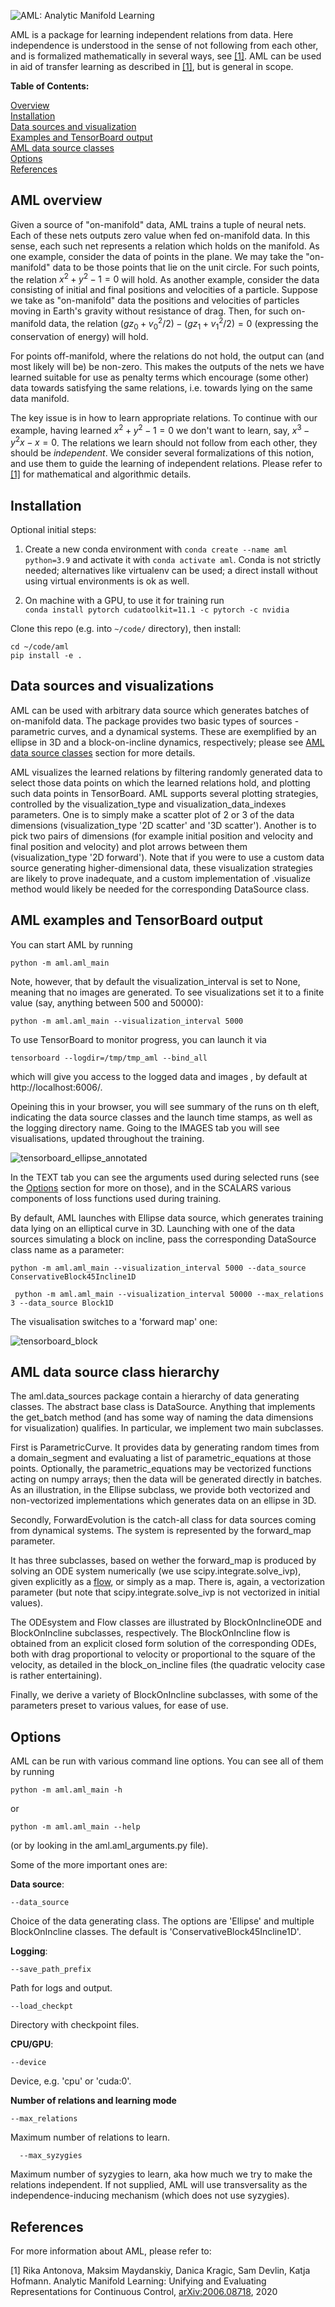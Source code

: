 ![AML: Analytic Manifold Learning](img/header.png)

AML is a package for learning independent relations from data. Here independence 
is understood in the sense of not following from each other, and is formalized
mathematically in several ways, see [[1]](#[1]).
AML can be used in aid of transfer learning as described in [[1]](#[1]), 
but is general in scope.


**Table of Contents:**<br />

[Overview](#overview)<br />
[Installation](#install)<br />
[Data sources and visualization](#data)<br />
[Examples and TensorBoard output](#tb)<br />
[AML data source classes](#aml)<br />
[Options](#option)<br />
[References](#ref)<br />

<a name="overview"></a>
## AML overview

Given a source of "on-manifold" data, AML trains a tuple of neural nets.  Each of these nets outputs zero value when fed on-manifold data. In this sense, each such net represents a relation which holds on the manifold. As one  example, consider the data of points in the plane. We may take the "on-manifold" data to be those points that lie on the unit circle. For such points, the relation $x^2+y^2-1=0$ will hold. As another example, consider the data consisting of initial and final positions and velocities of a particle. Suppose we take as "on-manifold" data the positions and velocities of particles  moving in Earth's gravity without resistance of drag.   Then, for such on-manifold data, the relation $(gz_0+v_0^2/2)-(gz_1+v_1^2/2)=0$ (expressing the conservation of energy) will hold.

 For points off-manifold, where the relations do not hold, the output can (and most likely will be) be non-zero. 
This makes the outputs of the nets we have learned suitable for use as penalty terms which encourage (some other) data towards satisfying the same relations, i.e. towards lying on the same data manifold. 

The key issue is in how to learn appropriate relations. To continue with our example, having learned $x^2+y^2-1=0$ we don't want to learn, say, $x^3-y^2x-x=0$. The relations we learn should not follow from each other, they should be *independent*. We consider several formalizations of this notion, and use them to guide the learning of independent relations. Please refer to [[1]](#1) for mathematical and algorithmic details.

<a name="install"></a>
## Installation

Optional initial steps: 

1) Create a new conda environment with
`conda create --name aml python=3.9` and activate it with
`conda activate aml`. Conda is not strictly needed; 
alternatives like virtualenv can be used; 
a direct install without using virtual environments is ok as well.

2) On machine with a GPU, to use it for training run  
`conda install pytorch cudatoolkit=11.1 -c pytorch -c nvidia`




Clone this repo (e.g. into `~/code/` directory), then install:
```
cd ~/code/aml
pip install -e .
```


<a name="data"></a>
## Data sources and visualizations

AML can be used with arbitrary data source which generates batches of on-manifold data. The package provides two basic types of sources - parametric curves, and a dynamical systems. These are exemplified by an ellipse in 3D and a block-on-incline dynamics, respectively; please see [AML data source classes](#aml) section for more details.

AML visualizes the learned relations by filtering randomly generated data to select those data points on which the learned relations hold, and plotting such data points in TensorBoard.  AML supports several plotting strategies, controlled by the visualization_type and visualization_data_indexes parameters. One is to simply make a scatter plot of 2 or 3 of the data dimensions (visualization_type '2D scatter' and '3D scatter'). Another is to pick two pairs of dimensions (for example initial position and velocity and final position and velocity) and plot arrows between them (visualization_type '2D forward'). Note that if you were to use a custom data source generating higher-dimensional data, these visualization strategies are likely to prove inadequate, and a custom implementation of .visualize method would likely be needed for the corresponding DataSource class.





<a name="tb"></a>
## AML examples and TensorBoard output

You can start AML by running

```
python -m aml.aml_main
```

Note, however, that by default the visualization_interval is set to None, meaning that no
images are generated. To see visualizations set it to a finite value 
(say, anything between 500 and 50000):

```
python -m aml.aml_main --visualization_interval 5000
```

To use TensorBoard to monitor progress, you can launch it via

```
tensorboard --logdir=/tmp/tmp_aml --bind_all
```

which will give you access to the logged data and images , by default at http://localhost:6006/. 

Opeining this in your browser, you will see summary of the runs on th eleft, indicating the data source classes and the launch time stamps, as well as the logging directory name.
Going to the IMAGES tab you will see visualisations, updated throughout the training. 

![tensorboard_ellipse_annotated](img/tensorboard_ellipse.png)

In the TEXT tab you can see the arguments used during selected runs (see the [Options](#option) section for more on those), and in the SCALARS various components of loss functions used during training.

By default, AML launches with Ellipse data source, which generates training data lying on an elliptical curve in 3D. Launching with one of the data sources simulating a block on incline, pass the corresponding DataSource class name as a parameter:

```
python -m aml.aml_main --visualization_interval 5000 --data_source ConservativeBlock45Incline1D
```

```
 python -m aml.aml_main --visualization_interval 50000 --max_relations 3 --data_source Block1D
 ```

The visualisation switches to a 'forward map' one:

![tensorboard_block](img/tensorboard_block.png)



<a name="aml"></a>
## AML data source class hierarchy

The aml.data_sources package contain a hierarchy of data generating classes. The abstract base class is DataSource. Anything that implements the get_batch method (and has some way of naming the data dimensions for visualization) qualifies.   In particular, we implement two main subclasses. 

First is ParametricCurve. It provides data by generating random times from a domain_segment and evaluating a list of parametric_equations  at those points. Optionally, the  parametric_equations may be vectorized functions acting on numpy arrays; then the data will be generated directly in batches. As an illustration, in the Ellipse subclass, we provide both vectorized and non-vectorized implementations which generates data on an ellipse in 3D.

Secondly, ForwardEvolution is the catch-all class for data sources coming from dynamical systems. The system is represented by the forward_map parameter.

 It has three subclasses, based on wether the forward_map is produced by solving an ODE system numerically (we use scipy.integrate.solve_ivp), given explicitly as a [flow](https://en.wikipedia.org/wiki/Flow_(mathematics)), or simply as a map. There is, again, a vectorization parameter (but note that scipy.integrate.solve_ivp is not vectorized in initial values). 
 
 The ODEsystem and Flow classes are illustrated by BlockOnInclineODE and BlockOnIncline subclasses, respectively. The BlockOnIncline flow is obtained from an explicit closed form solution of the corresponding ODEs, both with drag proportional to velocity or proportional to the square of the velocity, as detailed in the block_on_incline files (the quadratic velocity case is rather entertaining).
 
 Finally, we derive a variety of BlockOnIncline subclasses, with some of the parameters preset to various values, for ease of use.
 
  



<a name="options"></a>
## Options

AML can be run with various command line options. You can see all of them by running

```
python -m aml.aml_main -h
```
or
```
python -m aml.aml_main --help
```

(or by looking in the aml.aml_arguments.py file). 

Some of the more important ones are:

**Data source**:

    --data_source

Choice of the data generating class. The options are 'Ellipse' and multiple BlockOnIncline classes. The default is  'ConservativeBlock45Incline1D'.
                        

**Logging**: 

    --save_path_prefix 
Path for logs and output.

    --load_checkpt 
Directory with checkpoint files.

**CPU/GPU**:

    --device 
Device, e.g. 'cpu' or 'cuda:0'.


**Number of relations and learning mode**
  
    --max_relations 
  
  Maximum number of relations to learn.
  
  
      --max_syzygies 
  
  Maximum number of syzygies to learn, aka how much we try to make the relations independent. If not supplied, AML will use transversality as the independence-inducing mechanism (which does not use syzygies).
  


<a name="ref"></a>
## References

For more information about AML, please refer to:

  <a name="[1]"></a>[1] Rika Antonova, Maksim Maydanskiy, Danica Kragic, Sam Devlin, Katja Hofmann.
  Analytic Manifold Learning: Unifying and Evaluating Representations for Continuous Control,
  [arXiv:2006.08718](https://arxiv.org/abs/2006.08718), 2020
